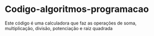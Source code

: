 # Codigo-algoritmos-programacao
Este código é uma calculadora que faz as operações de soma, multiplicação, divisão, potenciação e raiz quadrada
